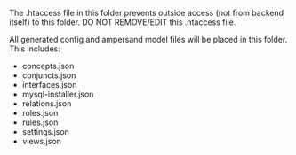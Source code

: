 The .htaccess file in this folder prevents outside access (not from backend itself) to this folder. DO NOT REMOVE/EDIT this .htaccess file.

All generated config and ampersand model files will be placed in this folder. This includes:
* concepts.json
* conjuncts.json
* interfaces.json
* mysql-installer.json
* relations.json
* roles.json
* rules.json
* settings.json
* views.json